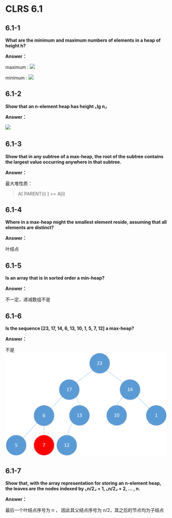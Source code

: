 # CLRS 6.1

## 6.1-1
**What are the minimum and maximum numbers of elements in a heap of height h?**

**Answer：**

maximum :
![](http://latex.codecogs.com/gif.latex?2^{h+1}%20-%201)

minimum :
![](http://latex.codecogs.com/gif.latex?2^h)


## 6.1-2

**Show that an n-element heap has height ⌞lg n⌟**

**Answer：**

![](http://latex.codecogs.com/gif.latex?2^{h%20+1}-1\ge%20x\ge2^h=%3E%20lgx%20\ge%20h%20\ge%20lg\(x+1\)-1)

## 6.1-3

**Show that in any subtree of a max-heap, the root of the subtree contains the largest value occurring anywhere in that subtree.**

**Answer：**

最大堆性质：
> A[ PARENT(i) ] >= A[i]

## 6.1-4

**Where in a max-heap might the smallest element reside, assuming that all elements are distinct?**

**Answer：**

叶结点

## 6.1-5

**Is an array that is in sorted order a min-heap?**

**Answer：**

不一定，递减数组不是

## 6.1-6

**Is the sequence [23, 17, 14, 6, 13, 10, 1, 5, 7, 12] a max-heap?**

**Answer：**

不是
![](https://github.com/MurphysL/Introduction-to-Algorithms/blob/master/src/C6/img/s6.1-6.png)

## 6.1-7

**Show that, with the array representation for storing an n-element heap, the leaves are the nodes indexed by ⌞n/2⌟ + 1, ⌞n/2⌟ + 2, ... , n.**

**Answer：**

最后一个叶结点序号为 n ， 因此其父结点序号为 n/2，其之后的节点均为子结点

